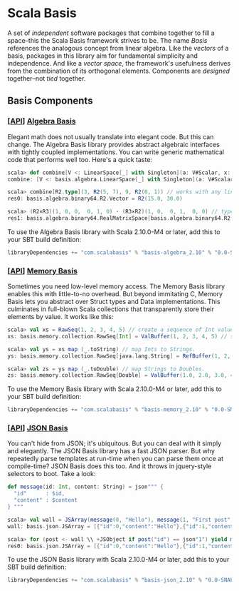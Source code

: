 # Scala Basis

A set of _independent_ software packages that combine together to fill a space–this the Scala Basis framework strives to be. The name _Basis_ references the analogous concept from linear algebra. Like the _vectors_ of a basis, packages in this library aim for fundamental simplicity and independence. And like a _vector space_, the framework's usefulness derives from the combination of its orthogonal elements. Components are _designed_ together–not _tied_ together.

## Basis Components

### \[[API](http://scalabasis.github.com/latest/api/#basis.algebra.package)\] [Algebra Basis](https://github.com/scalabasis/basis/wiki/Algebra-Basis)

Elegant math does not usually translate into elegant code. But this can change. The Algebra Basis library provides abstract algebraic interfaces with tightly coupled implementations. You can write generic mathematical code that performs well too. Here's a quick taste:

```scala
scala> def combine[V <: LinearSpace[_] with Singleton](a: V#Scalar, x: V#Vector, b: V#Scalar, y: V#Vector): V#Vector = a *: x + b *: y
combine: [V <: basis.algebra.LinearSpace[_] with Singleton](a: V#Scalar, x: V#Vector, b: V#Scalar, y: V#Vector)V#Vector

scala> combine[R2.type](3, R2(5, 7), 9, R2(0, 1)) // works with any linear space
res0: basis.algebra.binary64.R2.Vector = R2(15.0, 30.0)

scala> (R2⨯R3)(1, 0, 0,  0, 1, 0) ⋅ (R3⨯R2)(1, 0,  0, 1,  0, 0) // type safe, generic matrix composition
res1: basis.algebra.binary64.RealMatrixSpace[basis.algebra.binary64.R2.type,basis.algebra.binary64.R2.type]#Matrix = R2x2(1.0, 0.0,  0.0, 1.0)
```

To use the Algebra Basis library with Scala 2.10.0-M4 or later, add this to your SBT build definition:

```scala
libraryDependencies += "com.scalabasis" % "basis-algebra_2.10" % "0.0-SNAPSHOT"
```

### \[[API](http://scalabasis.github.com/latest/api/#basis.memory.package)\] [Memory Basis](https://github.com/scalabasis/basis/wiki/Memory-Basis)

Sometimes you need low-level memory access. The Memory Basis library enables this with little-to-no overhead. But beyond immitating C, Memory Basis lets you abstract over Struct types and Data implementations. This culminates in full-blown Scala collections that transparently store their elements by value. It works like this:

```scala
scala> val xs = RawSeq(1, 2, 3, 4, 5) // create a sequence of Int values.
xs: basis.memory.collection.RawSeq[Int] = ValBuffer(1, 2, 3, 4, 5) // stored by-value.

scala> val ys = xs map (_.toString) // map Ints to Strings.
ys: basis.memory.collection.RawSeq[java.lang.String] = RefBuffer(1, 2, 3, 4, 5) // stored by reference.

scala> val zs = ys map (_.toDouble) // map Strings to Doubles.
zs: basis.memory.collection.RawSeq[Double] = ValBuffer(1.0, 2.0, 3.0, 4.0, 5.0) // stored by value again.
```

To use the Memory Basis library with Scala 2.10.0-M4 or later, add this to your SBT build definition:

```scala
libraryDependencies += "com.scalabasis" % "basis-memory_2.10" % "0.0-SNAPSHOT"
```

### \[[API](http://scalabasis.github.com/latest/api/#basis.json.package)\] [JSON Basis](https://github.com/scalabasis/basis/wiki/JSON-Basis)

You can't hide from JSON; it's ubiquitous. But you can deal with it simply and elegantly. The JSON Basis library has a fast JSON parser. But why repeatedly parse templates at run-time when you can parse them once at compile-time? JSON Basis does this too. And it throws in jquery-style selectors to boot. Take a look:

```scala
def message(id: Int, content: String) = json""" {
  "id"      : $id,
  "content" : $content
} """
```

```scala
scala> val wall = JSArray(message(0, "Hello"), message(1, "First post"))
wall: basis.json.JSArray = [{"id":0,"content":"Hello"},{"id":1,"content":"First post"}]

scala> for (post <- wall \\ +JSObject if post("id") == json"1") yield message(1, "[$redacted]\n")
res0: basis.json.JSArray = [{"id":0,"content":"Hello"},{"id":1,"content":"[$redacted]\n"}]
```

To use the JSON Basis library with Scala 2.10.0-M4 or later, add this to your SBT build definition:

```scala
libraryDependencies += "com.scalabasis" % "basis-json_2.10" % "0.0-SNAPSHOT"
```
